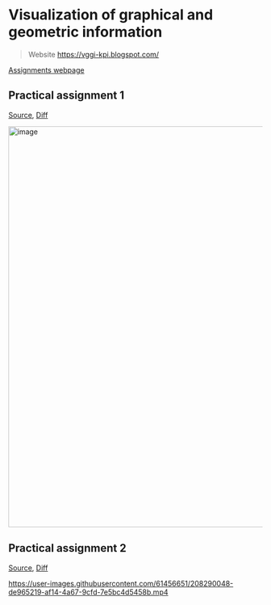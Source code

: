 # Visualization of graphical and geometric information

> Website https://vggi-kpi.blogspot.com/

[Assignments webpage](https://asiryk.github.io/subject_ms-VGGI/)

## Practical assignment 1

[Source](./src/pages/1-surface-rendering), [Diff](https://github.com/asiryk/subject_ms-VGGI/pull/1/files)

<img width="794" alt="image" src="https://user-images.githubusercontent.com/61456651/200142310-ce54c396-ff56-4d8a-a042-d36c4b0f1b9e.png">

## Practical assignment 2

[Source](./src/pages/2-lighting), [Diff](https://github.com/asiryk/subject_ms-VGGI/pull/2/files)

https://user-images.githubusercontent.com/61456651/208290048-de965219-af14-4a67-9cfd-7e5bc4d5458b.mp4
